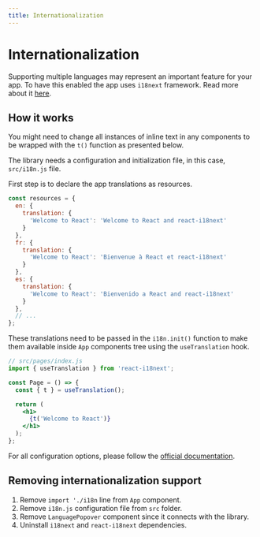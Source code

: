 ```yaml
---
title: Internationalization
---
```


# Internationalization

Supporting multiple languages may represent an important feature for your app. To have this enabled
the app uses
`i18next` framework. Read more about it [here](https://www.i18next.com/).

## How it works

You might need to change all instances of inline text in any components to be wrapped with the `t()`
function as presented below.

The library needs a configuration and initialization file, in this case, `src/i18n.js` file.

First step is to declare the app translations as resources.

```js
const resources = {
  en: {
    translation: {
      'Welcome to React': 'Welcome to React and react-i18next'
    }
  },
  fr: {
    translation: {
      'Welcome to React': 'Bienvenue à React et react-i18next'
    }
  },
  es: {
    translation: {
      'Welcome to React': 'Bienvenido a React and react-i18next'
    }
  },
  // ...
};
```

These translations need to be passed in the `i18n.init()` function to make them available
inside `App` components tree using the `useTranslation` hook.

```jsx
// src/pages/index.js
import { useTranslation } from 'react-i18next';

const Page = () => {
  const { t } = useTranslation();

  return (
    <h1>
      {t('Welcome to React')}
    </h1>
  );
};
```

For all configuration options, please follow the
[official documentation](https://www.i18next.com/overview/configuration-options).

## Removing internationalization support

1. Remove `import './i18n` line from `App` component.
2. Remove `i18n.js` configuration file from `src` folder.
3. Remove `LanguagePopover` component since it connects with the library.
3. Uninstall `i18next` and `react-i18next` dependencies.
